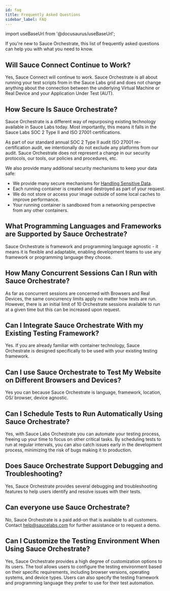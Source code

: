 ```yaml
---
id: faq
title: Frequently Asked Questions
sidebar_label: FAQ
---
```


import useBaseUrl from '@docusaurus/useBaseUrl';

If you're new to Sauce Orchestrate, this list of frequently asked questions can help you with what you need to know.

## Will Sauce Connect Continue to Work?

Yes, Sauce Connect will continue to work. Sauce Orchestrate is all about running your test scripts from in the Sauce Labs grid and does not change anything about the connection between the underlying Virtual Machine or Real Device and your Application Under Test (AUT).

## How Secure Is Sauce Orchestrate?

Sauce Orchestrate is a different way of repurposing existing technology available in Sauce Labs today. Most importantly, this means it falls in the Sauce Labs SOC 2 Type II and ISO 27001 certifications.

As part of our standard annual SOC 2 Type II audit ISO 27001 re-certification audit, we intentionally do not exclude any platforms from our audit. Sauce Orchestrate does not represent a change in our security protocols, our tools, our policies and procedures, etc.

We also provide many additional security mechanisms to keep your data safe:

- We provide many secure mechanisms for [Handling Sensitive Data](/orchestrate/best-practices/#sensitive-data).
- Each running container is created and destroyed as part of your request.
- We do not store or access your image outside of some local caches to improve performance.
- Your running container is sandboxed from a networking perspective from any other containers.

## What Programming Languages and Frameworks are Supported by Sauce Orchestrate?

Sauce Orchestrate is framework and programming language agnostic - it means it is flexible and adaptable, enabling development teams to use any framework or programming language they choose.

## How Many Concurrent Sessions Can I Run with Sauce Orchestrate?

As far as concurrent sessions are concerned with Browsers and Real Devices, the same concurrency limits apply no matter how tests are run. However, there is an initial limit of 10 Orchestrate sessions available to run at a given time but this can be increased upon request.

## Can I Integrate Sauce Orchestrate With my Existing Testing Framework?

Yes. If you are already familiar with container technology, Sauce Orchestrate is designed specifically to be used with your existing testing framework.

## Can I use Sauce Orchestrate to Test My Website on Different Browsers and Devices?

Yes you can because Sauce Orchestrate is language, framework, location, OS/ browser, device agnostic.

## Can I Schedule Tests to Run Automatically Using Sauce Orchestrate?

Yes, with Sauce Labs Orchestrate you can automate your testing process, freeing up your time to focus on other critical tasks. By scheduling tests to run at regular intervals, you can also catch issues early in the development process, minimizing the risk of bugs making it to production.

## Does Sauce Orchestrate Support Debugging and Troubleshooting?

Yes, Sauce Orchestrate provides several debugging and troubleshooting features to help users identify and resolve issues with their tests.

## Can everyone use Sauce Orchestrate?

No, Sauce Orchestrate is a paid add-on that is available to all customers. Contact help@saucelabs.com for further assistance or to request a demo.

## Can I Customize the Testing Environment When Using Sauce Orchestrate?

Yes, Sauce Orchestrate provides a high degree of customization options to its users. The tool allows users to configure the testing environment based on their specific requirements, including browser versions, operating systems, and device types. Users can also specify the testing framework and programming language they prefer to use for their test automation.
